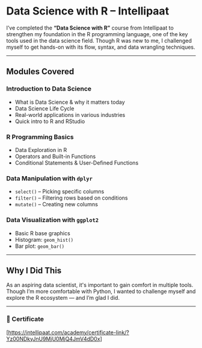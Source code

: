 # Data Science with R – Intellipaat

I’ve completed the **“Data Science with R”** course from Intellipaat to strengthen my foundation in the R programming language, one of the key tools used in the data science field. Though R was new to me, I challenged myself to get hands-on with its flow, syntax, and data wrangling techniques.

---

## Modules Covered

### Introduction to Data Science
- What is Data Science & why it matters today
- Data Science Life Cycle
- Real-world applications in various industries
- Quick intro to R and RStudio

### R Programming Basics
- Data Exploration in R
- Operators and Built-in Functions
- Conditional Statements & User-Defined Functions

### Data Manipulation with `dplyr`
- `select()` – Picking specific columns
- `filter()` – Filtering rows based on conditions
- `mutate()` – Creating new columns

### Data Visualization with `ggplot2`
- Basic R base graphics
- Histogram: `geom_hist()`
- Bar plot: `geom_bar()`

---

## Why I Did This
As an aspiring data scientist, it's important to gain comfort in multiple tools. Though I’m more comfortable with Python, I wanted to challenge myself and explore the R ecosystem — and I’m glad I did.

---

### 📎 Certificate
[https://intellipaat.com/academy/certificate-link/?Yz00NDkyJnU9MjU0MjQ4JmV4dD0x]

